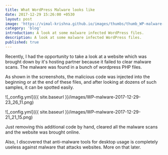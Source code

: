 ```yaml
---
title: What WordPress Malware looks like
date: 2017-12-29 15:26:00 +0530
layout: post
image: 'https://vimal-krishna.github.io/images/thumbs/thumb_WP-malware-2017-12-29-21_21_15.png'
category: 'blog'
introduction: A look at some malware infected WordPress files.
description: A look at some malware infected WordPress files.
published: true
---
```


Recently, I had the opportunity to take a look at a website which was brought down by it's hosting partner because it failed to clear malware scans.
The malware was found in a bunch of wordpress PHP files. 

As shown in the screenshots, the malicious code was injected into the beginning or at the end of these files, and after looking at dozens of such samples, it can be spotted easily.

![_config.yml]({{ site.baseurl }}/images/WP-malware-2017-12-29-23_26_11.png)

![_config.yml]({{ site.baseurl }}/images/WP-malware-2017-12-29-21_21_15.png)

Just removing this additional code by hand, cleared all the malware scans and the website was brought online.

Also, I discovered that anti-malware tools for desktop usage is completely useless against malware that attacks websites. More on that later.

